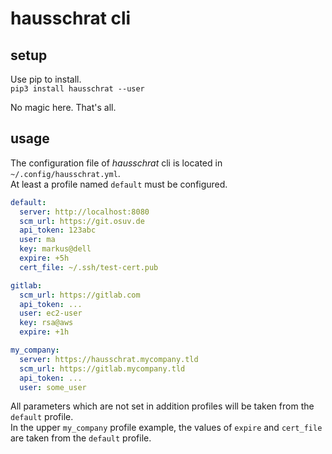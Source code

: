 # hausschrat cli

## setup

Use pip to install.  
`pip3 install hausschrat --user`  

No magic here. That's all.

## usage

The configuration file of _hausschrat_ cli is located in `~/.config/hausschrat.yml`.  
At least a profile named `default` must be configured.

```yml
default:
  server: http://localhost:8080
  scm_url: https://git.osuv.de
  api_token: 123abc
  user: ma
  key: markus@dell
  expire: +5h
  cert_file: ~/.ssh/test-cert.pub

gitlab:
  scm_url: https://gitlab.com
  api_token: ...
  user: ec2-user
  key: rsa@aws
  expire: +1h

my_company:
  server: https://hausschrat.mycompany.tld
  scm_url: https://gitlab.mycompany.tld
  api_token: ...
  user: some_user
```

All parameters which are not set in addition profiles will be taken from the `default` profile.  
In the upper `my_company` profile example, the values of `expire` and `cert_file` are taken from the `default` profile.